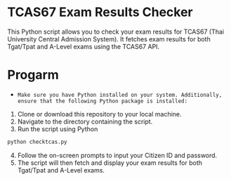 # TCAS67 Exam Results Checker
This Python script allows you to check your exam results for TCAS67 (Thai University Central Admission System). It fetches exam results for both Tgat/Tpat and A-Level exams using the TCAS67 API.

# Progarm 
- `Make sure you have Python installed on your system. Additionally, ensure that the following Python package is installed:`
  
1. Clone or download this repository to your local machine.
2. Navigate to the directory containing the script.
3. Run the script using Python
```bash
python checktcas.py
```
4. Follow the on-screen prompts to input your Citizen ID and password.
5. The script will then fetch and display your exam results for both Tgat/Tpat and A-Level exams.

